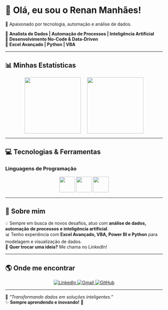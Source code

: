 # 👋 Olá, eu sou o Renan Manhães!  
🚀 Apaixonado por tecnologia, automação e análise de dados.  

🔹 **Analista de Dados | Automação de Processos | Inteligência Artificial**  
🔹 **Desenvolvimento No-Code & Data-Driven**  
🔹 **Excel Avançado | Python | VBA**  

---

## 📊 **Minhas Estatísticas**

<div style="display: flex; justify-content: center; align-items: center; gap: 20px;">
  <img height="180em" src="https://github-readme-stats.vercel.app/api?username=djrenanzinho&show_icons=true&theme=radical&count_private=true"/>
  <img height="180em" src="https://github-readme-streak-stats.herokuapp.com/?user=djrenanzinho&theme=radical"/>
</div>

---

<!--
## 📊 **Minhas Contribuições**
![Snake animation](https://github.com/djrenanzinho/djrenanzinho/blob/output/github-contribution-grid-snake.svg)

---
-->
## 💻 **Tecnologias & Ferramentas**
### **Linguagens de Programação**  
<div align="center">
  <img src="https://cdn.jsdelivr.net/gh/devicons/devicon/icons/python/python-original.svg" width="50px"/> 
  <img src="https://cdn.jsdelivr.net/gh/devicons/devicon/icons/java/java-original.svg" width="50px"/>
  <img src="https://cdn.jsdelivr.net/gh/devicons/devicon/icons/javascript/javascript-original.svg" width="50px"/>
</div>

---

## 🚀 **Sobre mim**
💡 Sempre em busca de novos desafios, atuo com **análise de dados, automação de processos e inteligência artificial**.  
📊 Tenho experiência com **Excel Avançado, VBA, Power BI e Python** para modelagem e visualização de dados.  
📩 **Quer trocar uma ideia?** Me chama no LinkedIn!  

---

## 🌎 **Onde me encontrar**
<div align="center">
  <a href="https://www.linkedin.com/in/renan-manhães" target="_blank">
    <img src="https://img.shields.io/badge/LinkedIn-0077B5?style=for-the-badge&logo=linkedin&logoColor=white" alt="LinkedIn">
  </a>
  <a href="mailto:renannascimento0304@gmail.com">
    <img src="https://img.shields.io/badge/Gmail-D14836?style=for-the-badge&logo=gmail&logoColor=white" alt="Gmail">
  </a>
  <a href="https://github.com/djrenanzinho" target="_blank">
    <img src="https://img.shields.io/badge/GitHub-181717?style=for-the-badge&logo=github&logoColor=white" alt="GitHub">
  </a>
</div>

---

🔹 *“Transformando dados em soluções inteligentes.”*  
✨ **Sempre aprendendo e inovando!** 🚀  
